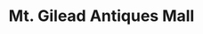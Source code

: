 ---
title: "Mt. Gilead Antiques Mall"
url: /mount-gilead/mt-gilead-antiques-mall/
shop: antiques
---